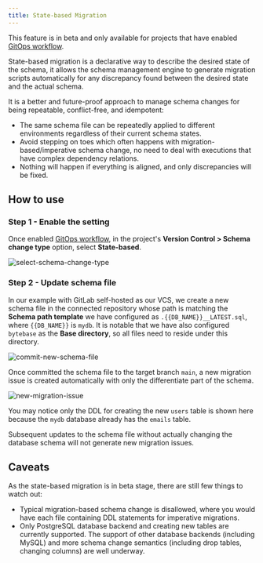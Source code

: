 ```yaml
---
title: State-based Migration
---
```


<hint-block type="warning">

This feature is in beta and only available for projects that have enabled [GitOps workflow](src/pages/docs/en/vcs-integration/enable-version-control-workflow).

</hint-block>

State-based migration is a declarative way to describe the desired state of the schema, it allows the schema management engine to generate migration scripts automatically for any discrepancy found between the desired state and the actual schema.

It is a better and future-proof approach to manage schema changes for being repeatable, conflict-free, and idempotent:

- The same schema file can be repeatedly applied to different environments regardless of their current schema states.
- Avoid stepping on toes which often happens with migration-based/imperative schema change, no need to deal with executions that have complex dependency relations.
- Nothing will happen if everything is aligned, and only discrepancies will be fixed.

## How to use

### Step 1 - Enable the setting

Once enabled [GitOps workflow](src/pages/docs/en/vcs-integration/enable-version-control-workflow), in the project's **Version Control > Schema change type** option, select **State-based**.

![select-schema-change-type](/static/docs/en/change-database/state-based-migration/select-schema-change-type.webp)

### Step 2 - Update schema file

In our example with GitLab self-hosted as our VCS, we create a new schema file in the connected repository whose path is matching the **Schema path template** we have configured as `.{{DB_NAME}}__LATEST.sql`, where `{{DB_NAME}}` is `mydb`. It is notable that we have also configured `bytebase` as the **Base directory**, so all files need to reside under this directory.

![commit-new-schema-file](/static/docs/en/change-database/state-based-migration/commit-new-schema-file.webp)

Once committed the schema file to the target branch `main`, a new migration issue is created automatically with only the differentiate part of the schema.

![new-migration-issue](/static/docs/en/change-database/state-based-migration/new-migration-issue.webp)

You may notice only the DDL for creating the new `users` table is shown here because the `mydb` database already has the `emails` table.

Subsequent updates to the schema file without actually changing the database schema will not generate new migration issues.

## Caveats

As the state-based migration is in beta stage, there are still few things to watch out:

- Typical migration-based schema change is disallowed, where you would have each file containing DDL statements for imperative migrations.
- Only PostgreSQL database backend and creating new tables are currently supported. The support of other database backends (including MySQL) and more schema change semantics (including drop tables, changing columns) are well underway.
